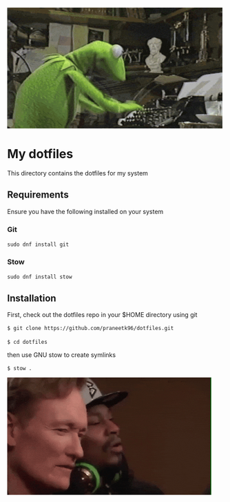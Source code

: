 ![kermit-typing](https://github.com/praneetk96/dotfiles/blob/master/src/images/header.gif)

# My dotfiles
This directory contains the dotfiles for my system

## Requirements
Ensure you have the following installed on your system

### Git

```
sudo dnf install git
```

### Stow


```
sudo dnf install stow
```

## Installation 
First, check out the dotfiles repo in your $HOME directory using git

```
$ git clone https://github.com/praneetk96/dotfiles.git

$ cd dotfiles
```

then use GNU stow to create symlinks

```
$ stow .
```

![bye-bye](https://github.com/praneetk96/dotfiles/blob/master/src/images/footer.gif)
